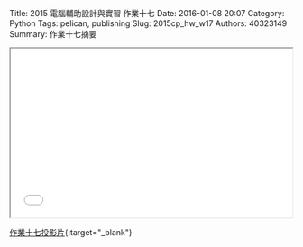 Title: 2015 電腦輔助設計與實習 作業十七
Date: 2016-01-08 20:07
Category: Python
Tags: pelican, publishing
Slug: 2015cp_hw_w17
Authors: 40323149
Summary: 作業十七摘要

<iframe src="40323149_cp_w17.html" width="500" height="300"></iframe>

[作業十七投影片](40323149_cp_w17.html){:target="_blank"}